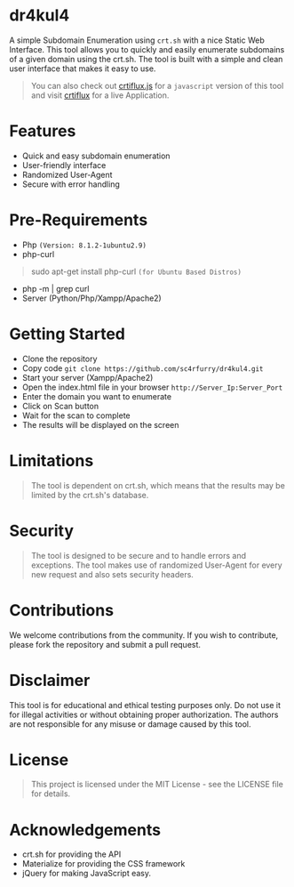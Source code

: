 # dr4kul4
A simple Subdomain Enumeration using `crt.sh` with a nice Static Web Interface. This tool allows you to quickly and easily enumerate subdomains of a given domain using the crt.sh. The tool is built with a simple and clean user interface that makes it easy to use.

> You can also check out [crtiflux.js](https://github.com/sc4rfurry/crtiflux.js) for a `javascript` version of this tool and visit [crtiflux](https://sc4rfurry.github.io/crtiflux.js) for a live Application. 

# Features
- Quick and easy subdomain enumeration
- User-friendly interface
- Randomized User-Agent
- Secure with error handling

# Pre-Requirements
- Php `(Version: 8.1.2-1ubuntu2.9)`
- php-curl
> sudo apt-get install php-curl `(for Ubuntu Based Distros)`

- php -m | grep curl
- Server (Python/Php/Xampp/Apache2)

# Getting Started

+ Clone the repository 
+ Copy code
`git clone https://github.com/sc4rfurry/dr4kul4.git`
+ Start your server (Xampp/Apache2)
+ Open the index.html file in your browser `http://Server_Ip:Server_Port`
+ Enter the domain you want to enumerate
+ Click on Scan button
+ Wait for the scan to complete
+ The results will be displayed on the screen

# Limitations
> The tool is dependent on crt.sh, which means that the results may be limited by the crt.sh's database.

# Security
> The tool is designed to be secure and to handle errors and exceptions. The tool makes use of randomized User-Agent for every new request and also sets security headers.

# Contributions
We welcome contributions from the community. If you wish to contribute, please fork the repository and submit a pull request.

# Disclaimer
This tool is for educational and ethical testing purposes only. Do not use it for illegal activities or without obtaining proper authorization. The authors are not responsible for any misuse or damage caused by this tool.

# License
> This project is licensed under the MIT License - see the LICENSE file for details.

# Acknowledgements
- crt.sh for providing the API
- Materialize for providing the CSS framework
- jQuery for making JavaScript easy.